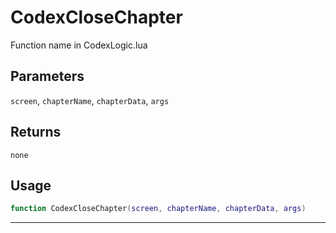 # CodexCloseChapter
Function name in CodexLogic.lua
## Parameters
`screen`, `chapterName`, `chapterData`, `args`
## Returns
`none`
## Usage
```lua
function CodexCloseChapter(screen, chapterName, chapterData, args)
```
---
